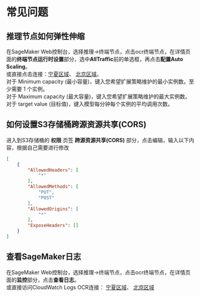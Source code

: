 # 常见问题
## 推理节点如何弹性伸缩
在SageMaker Web控制台，选择推理->终端节点，点击ocr终端节点，在详情页面的**终端节点运行时设置**部分，选中**AllTraffic**前的单选框，再点击**配置Auto Scaling**。  
或直接点击连接：[宁夏区域](https://cn-northwest-1.console.amazonaws.cn/sagemaker/home?region=cn-northwest-1#/endpoints/ocr/autoscaling/AllTraffic)、
[北京区域](https://console.amazonaws.cn/sagemaker/home?region=cn-north-1#/endpoints/ocr/autoscaling/AllTraffic)。  
对于 Minimum capacity (最小容量)，键入您希望扩展策略维护的最小实例数。至少需要 1 个实例。  
对于 Maximum capacity (最大容量)，键入您希望扩展策略维护的最大实例数。  
对于 target value (目标值)，键入模型每分钟每个实例的平均调用次数。

## 如何设置S3存储桶跨源资源共享(CORS)
进入到S3存储桶的 **权限** 页签 **跨源资源共享(CORS)** 部分，点击编辑，输入以下内容，根据自己需要进行修改
```json
[
    {
        "AllowedHeaders": [
            "*"
        ],
        "AllowedMethods": [
            "PUT",
            "POST"
        ],
        "AllowedOrigins": [
            "*"
        ],
        "ExposeHeaders": []
    }
]
```

## 查看SageMaker日志
在SageMaker Web控制台，选择推理->终端节点，点击ocr终端节点，在详情页面的**监控**部分，点击**查看日志**。  
或直接访问CloudWatch Logs OCR连接：
[宁夏区域](https://cn-northwest-1.console.amazonaws.cn/cloudwatch/home?region=cn-northwest-1#logsV2:log-groups/log-group/$252Faws$252Fsagemaker$252FEndpoints$252Focr)、
[北京区域](https://console.amazonaws.cn/cloudwatch/home?region=cn-north-1#logsV2:log-groups/log-group/$252Faws$252Fsagemaker$252FEndpoints$252Focr)
